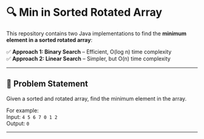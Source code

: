 # 🔍 Min in Sorted Rotated Array

This repository contains two Java implementations to find the **minimum element in a sorted rotated array**:

✅ **Approach 1: Binary Search** – Efficient, O(log n) time complexity  
✅ **Approach 2: Linear Search** – Simpler, but O(n) time complexity

---

## 📌 Problem Statement
Given a sorted and rotated array, find the minimum element in the array.

For example:  
Input: `4 5 6 7 0 1 2`  
Output: `0`

---
